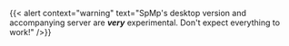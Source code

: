 {{< alert context="warning" text="SpMp's desktop version and accompanying server are ***very*** experimental. Don't expect everything to work!" />}}
